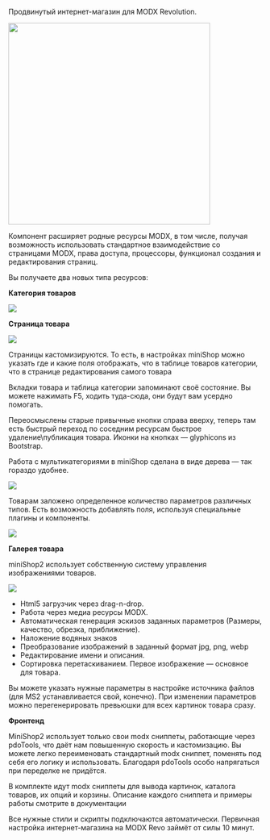 Продвинутый интернет-магазин для MODX Revolution.

<img src="https://file.modx.pro/files/b/c/f/bcfbd29cf5841b32268b499918a39e86.png" width="400"/>

Компонент расширяет родные ресурсы MODX, в том числе, получая возможность использовать стандартное взаимодействие со страницами MODX, права доступа, процессоры, функционал создания и редактирования страниц. 

Вы получаете два новых типа ресурсов: 

**Категория товаров**

<img src="https://file.modx.pro/files/0/7/e/07ebf3fae30d22d1010ee9d817466b0e.png" />


**Страница товара**

<img src="https://file.modx.pro/files/1/6/3/1630ce8451bd182c60749cc824a8c80e.png" />

Страницы кастомизируются. То есть, в настройках miniShop можно указать где и какие поля отображать, что в таблице товаров категории, что в странице редактирования самого товара

Вкладки товара и таблица категории запоминают своё состояние. Вы можете нажимать F5, ходить туда-сюда, они будут вам усердно помогать.

Переосмыслены старые привычные кнопки справа вверху, теперь там есть быстрый переход по соседним ресурсам быстрое удаление\публикация товара. Иконки на кнопках — glyphicons из Bootstrap.

Работа с мультикатегориями в miniShop сделана в виде дерева — так гораздо удобнее.

<img src="https://file.modx.pro/files/4/b/b/4bb6f97595cacc72fb73e51f51e4e263.png" />

Товарам заложено определенное количество параметров различных типов. Есть возможность добавлять поля, используя специальные плагины и компоненты.

<img src="https://file.modx.pro/files/a/7/c/a7caf8816b9975d414c6b32dbcf38dbf.png"/>

**Галерея товара**

miniShop2 использует собственную систему управления изображениями товаров.

<img src="https://file.modx.pro/files/4/c/e/4ce58fdd74b771db28969aba8975ab11.png"/>

* Html5 загрузчик через drag-n-drop.
* Работа через медиа ресурсы MODX.
* Автоматическая генерация эскизов заданных параметров (Размеры, качество, обрезка, приближение).
* Наложение водяных знаков
* Преобразование изображений в заданный формат jpg, png, webp
* Редактирование имени и описания.
* Сортировка перетаскиванием. Первое изображение — основное для товара.

Вы можете указать нужные параметры в настройке источника файлов (для MS2 устанавливается свой, конечно).
При изменении параметров можно перегенерировать превьюшки для всех картинок товара сразу.


**Фронтенд**

MiniShop2 использует только свои modx сниппеты, работающие через pdoTools, что даёт нам повышенную скорость и кастомизацию. Вы можете легко переименовать стандартный modx сниппет, поменять под себя его логику и использовать.
Благодаря pdoTools особо напрягаться при переделке не придётся.

В комплекте идут modx сниппеты для вывода картинок, каталога товаров, их опций и корзины.
Описание каждого сниппета и примеры работы смотрите в документации

Все нужные стили и скрипты подключаются автоматически. Первичная настройка интернет-магазина на MODX Revo займёт от силы 10 минут.

